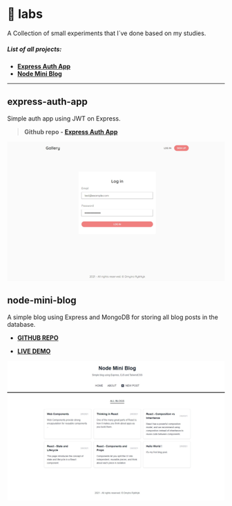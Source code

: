 # 🧪 labs

A Collection of small experiments that I´ve done based on my studies.

##### List of all projects:

- [**Express Auth App**](#express-auth-app)
- [**Node Mini Blog**](#node-mini-blog)

---

## express-auth-app

Simple auth app using JWT on Express.

> **Github repo - [**Express Auth App**](https://github.com/ryuuto829/labs/tree/master/express-auth-app)**

![node-mini-blog](https://raw.githubusercontent.com/ryuuto829/labs/master/_assets/express-auth-app.jpg)

## node-mini-blog

A simple blog using Express and MongoDB for storing all blog posts in the database.

- **[GITHUB REPO](https://github.com/ryuuto829/labs/tree/master/node-mini-blog)**

- **[LIVE DEMO](https://node-mini-blog.herokuapp.com/blogs)**

![node-mini-blog](https://raw.githubusercontent.com/ryuuto829/labs/master/_assets/node-mini-blog.jpg)
